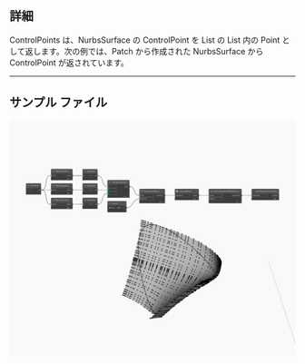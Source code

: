 ## 詳細
ControlPoints は、NurbsSurface の ControlPoint を List の List 内の Point として返します。次の例では、Patch から作成された NurbsSurface から ControlPoint が返されています。
___
## サンプル ファイル

![ControlPoints](./Autodesk.DesignScript.Geometry.NurbsSurface.ControlPoints_img.jpg)

